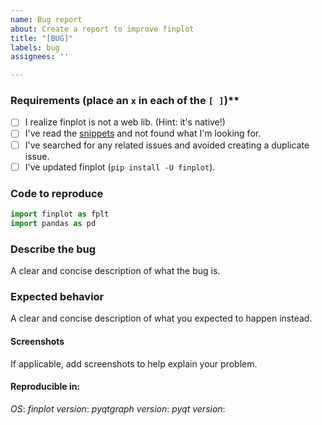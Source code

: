 ```yaml
---
name: Bug report
about: Create a report to improve finplot
title: "[BUG]"
labels: bug
assignees: ''

---
```


### Requirements (place an `x` in each of the `[ ]`)**
* [ ] I realize finplot is not a web lib. (Hint: it's native!)
* [ ] I've read the [snippets](https://github.com/highfestiva/finplot/wiki/Snippets) and not found what I'm looking for.
* [ ] I've searched for any related issues and avoided creating a duplicate issue.
* [ ] I've updated finplot (`pip install -U finplot`).

### Code to reproduce
<!-- Please provide a minimal working example that reproduces the issue in the code block below.
     This should be a full example someone else could run without additional setup. -->
```python
import finplot as fplt
import pandas as pd
```

### Describe the bug
A clear and concise description of what the bug is.

### Expected behavior
A clear and concise description of what you expected to happen instead.

#### Screenshots
If applicable, add screenshots to help explain your problem.

#### Reproducible in:

*OS*:
*finplot version*:
*pyqtgraph version*:
*pyqt version*:
